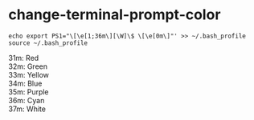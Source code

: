 # change-terminal-prompt-color

`echo export PS1="\[\e[1;36m\][\W]\$ \[\e[0m\]"' >> ~/.bash_profile`
`source ~/.bash_profile`

31m: Red <br>
32m: Green <br>
33m: Yellow <br>
34m: Blue <br>
35m: Purple <br>
36m: Cyan <br>
37m: White <br>
